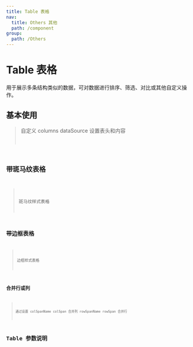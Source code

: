 ```yaml
---
title: Table 表格
nav:
  title: Others 其他
  path: /component
group:
  path: /Others
---
```


# Table 表格

用于展示多条结构类似的数据，可对数据进行排序、筛选、对比或其他自定义操作。

## 基本使用

> 自定义 columns dataSource 设置表头和内容 <code src="./demo/index1.tsx" />

## 带斑马纹表格

> 斑马纹样式表格 <code src="./demo/index2.tsx" />

## 带边框表格

> 边框样式表格 <code src="./demo/index3.tsx" />

## 合并行或列

> 通过设置 colSpanName colSpan 合并列 rowSpanName rowSpan 合并行 <code src="./demo/index4.tsx" />

# Table 参数说明

<API />
